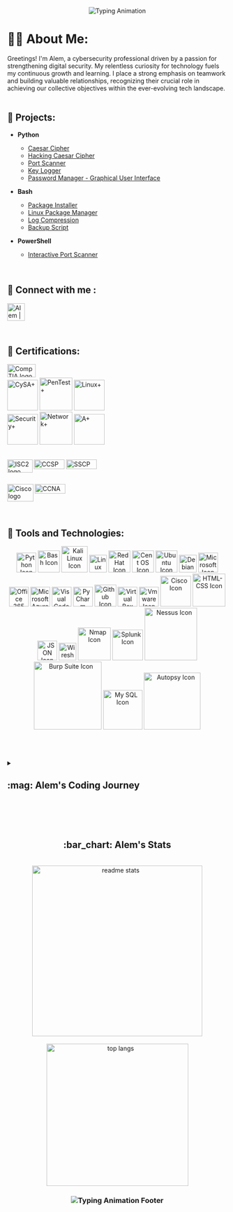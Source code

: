 <div align=center>
  
![Typing Animation](https://readme-typing-svg.herokuapp.com/?font=Righteous&size=25&center=true&vCenter=true&width=500&height=70&duration=5000&lines=Welcome+to+my+GitHub!&color=2577b1)
</div>

# :technologist: About Me: 

Greetings! I'm Alem, a cybersecurity professional driven by a passion for strengthening digital security. My relentless curiosity for technology fuels my continuous growth and learning. I place a strong emphasis on teamwork and building valuable relationships, recognizing their crucial role in achieving our collective objectives within the ever-evolving tech landscape.
<br><br>

## :rocket: Projects:

- <b>Python</b>
  - [Caesar Cipher](https://github.com/infinity-set/caesar_cipher)
  - [Hacking Caesar Cipher](https://github.com/infinity-set/hack_caesar)
  - [Port Scanner](https://github.com/infinity-set/port_scanner)
  - [Key Logger](https://github.com/infinity-set/key_logger)
  - [Password Manager - Graphical User Interface](https://github.com/infinity-set/password_manager)
 
- <b>Bash</b>
  - [Package Installer](https://github.com/infinity-set/package_installer)
  - [Linux Package Manager](https://github.com/infinity-set/linux_package_updater)
  - [Log Compression](https://github.com/infinity-set/log_compression)
  - [Backup Script](https://github.com/infinity-set/bash_backup_script)

- <b>PowerShell</b>
  - [Interactive Port Scanner](https://github.com/infinity-set/port_scanner_ps)


<br>

## :wave: Connect with me :

[<img align="left" alt="Alem | LinkedIn" width="40px" src="https://upload.wikimedia.org/wikipedia/commons/8/81/LinkedIn_icon.svg" />](https://www.linkedin.com/in/)

<br><br><br><br>
## :scroll: Certifications:

[<img align="left" alt="CompTIA logo" width="65px" height=30 src="https://upload.wikimedia.org/wikipedia/commons/6/62/Comptia-logo.svg" />](https://www.comptia.org/)
<br>

<div align=left>
  <img alt="CySA+" width="70px" src="https://github.com/infinity-set/infinity-set/assets/142350896/3840bd48-e4db-4a2e-9a97-18628d51f4d9" />
  <img alt="PenTest+" width="75px" src="https://github.com/infinity-set/infinity-set/assets/142350896/c82f9e16-0839-40db-84c6-4070e170dfea" />
  <img alt="Linux+" width="70px" src="https://github.com/infinity-set/infinity-set/assets/142350896/40f8aa9a-3971-47af-a170-1a1f8302f78f" />
  <br>
  <img alt="Security+" width="70px" src="https://github.com/infinity-set/infinity-set/assets/142350896/186d480d-9468-4af4-bfcc-c24a53ef5f81" />
  <img alt="Network+" width="75px" src="https://github.com/infinity-set/infinity-set/assets/142350896/2ad3cd09-152d-4010-aef8-361e896e7118" />
  <img alt="A+" width="70px" src="https://github.com/infinity-set/infinity-set/assets/142350896/8a2dbd52-9626-4b12-86fe-b7e6bfd55911" />
</div>
<br>

[<img align="left" alt="ISC2 logo" width="58px" height=30x src="https://upload.wikimedia.org/wikipedia/commons/8/8c/%28ISC%29%C2%B2_logo_%28vectorized%29.svg" />](https://www.isc2.org/)

<div align=left> 
  <img alt="CCSP" width="70px" height="22px" src="https://github.com/infinity-set/infinity-set/assets/142350896/35541783-2f44-43d8-bec5-732481942327" />
  <img alt="SSCP" width="70px" height="22px" src="https://github.com/infinity-set/infinity-set/assets/142350896/91d83ab1-682e-4277-bd1a-033da9100ce1" />
</div>
<br>

[<img align="left" alt="Cisco logo" width="60px" height=40 src="https://upload.wikimedia.org/wikipedia/commons/archive/6/64/20180706165010%21Cisco_logo.svg" />](https://www.cisco.com/) 

<div align=left>  
  <img alt="CCNA" width="70px" height="22px" src="https://github.com/infinity-set/infinity-set/assets/142350896/f51dcb06-a2fa-4c8c-ba1a-8d495a68b6f6" />
</div>

<br><br>


## :hammer: Tools and Technologies:
<div align=center>
  
[<img  alt="Python Icon" width="45px" src="https://upload.wikimedia.org/wikipedia/commons/c/c3/Python-logo-notext.svg" />][python]
[<img alt="Bash Icon" width="50px" src="https://upload.wikimedia.org/wikipedia/commons/4/4b/Bash_Logo_Colored.svg" />][bash]
[<img alt="Kali Linux Icon" width="60px" src="https://upload.wikimedia.org/wikipedia/commons/2/2b/Kali-dragon-icon.svg" />][kali]
[<img alt="Linux Icon" width="40px" src="https://upload.wikimedia.org/wikipedia/commons/3/35/Tux.svg" />][linux]
[<img alt="Red Hat Icon" width="50px" src="https://upload.wikimedia.org/wikipedia/commons/d/d8/Red_Hat_logo.svg" />][red_hat]
[<img alt="Cent OS Icon" width="50px" src="https://upload.wikimedia.org/wikipedia/commons/6/63/CentOS_color_logo.svg" />][cent_os]
[<img alt="Ubuntu Icon" width="50px" src="https://upload.wikimedia.org/wikipedia/commons/9/9e/UbuntuCoF.svg" />][ubuntu]
[<img alt="Debian Icon" width="40px" src="https://upload.wikimedia.org/wikipedia/commons/4/4a/Debian-OpenLogo.svg" />][debian]
[<img alt="Microsoft Icon" width="45px" src="https://upload.wikimedia.org/wikipedia/commons/3/34/Windows_logo_-_2012_derivative.svg" />][windows]
[<img alt="Office 365 Icon" width="45px" src="https://upload.wikimedia.org/wikipedia/commons/0/0e/Microsoft_365_%282022%29.svg" />][office_365]
[<img alt="Microsoft Azure Icon" width="45px" src="https://upload.wikimedia.org/wikipedia/commons/f/fa/Microsoft_Azure.svg" />][azure]
[<img alt="Visual Code Icon" width="45px" src="https://upload.wikimedia.org/wikipedia/commons/9/9a/Visual_Studio_Code_1.35_icon.svg" />][vscode]
[<img alt="PyCharm Icon" width="45px" src="https://upload.wikimedia.org/wikipedia/commons/1/1d/PyCharm_Icon.svg" />][pycharm]
[<img  alt="Github Icon" width="50px" src="https://upload.wikimedia.org/wikipedia/commons/3/3f/Git_icon.svg" />][git]
[<img alt="Virtual Box Icon" width="45px" src="https://upload.wikimedia.org/wikipedia/commons/e/ea/Virtualbox_Faenza.svg" />][virtualbox]
[<img  alt="Vmware Icon" width="45px" src="https://upload.wikimedia.org/wikipedia/commons/5/5a/Vmware_workstation_16_icon.svg" />][vmware]
[<img alt="Cisco Icon" width="70px" src="https://upload.wikimedia.org/wikipedia/commons/archive/6/64/20180706165010%21Cisco_logo.svg" />][cisco]
[<img alt="HTML-CSS Icon" width="75px" src="https://upload.wikimedia.org/wikipedia/commons/1/10/CSS3_and_HTML5_logos_and_wordmarks.svg" />][html_css]
[<img alt="JSON Icon" width="45px" src="https://upload.wikimedia.org/wikipedia/commons/c/c9/JSON_vector_logo.svg" />][json]
[<img alt="Wireshark Icon" width="40px" src="https://upload.wikimedia.org/wikipedia/commons/d/df/Wireshark_icon.svg" />][wireshark]
[<img alt="Nmap Icon" width="75px" src="https://nmap.org/images/sitelogo.png" />][nmap]
[<img alt="Splunk Icon" width="70px" src="https://upload.wikimedia.org/wikipedia/commons/e/e8/Splunk-Logo.jpg" />][splunk]
[<img alt="Nessus Icon" width="120px" src="https://upload.wikimedia.org/wikipedia/commons/c/c1/Nessus-Professional-FullColor-RGB.svg" />][nessus]
[<img alt="Burp Suite Icon" width="155px" src="https://upload.wikimedia.org/wikipedia/commons/f/f2/Logo_of_PortSwigger.svg" />][burp_suite]
[<img alt="My SQL Icon" width="90px" src="https://upload.wikimedia.org/wikipedia/commons/0/0a/MySQL_textlogo.svg" />][my_sql]
[<img alt="Autopsy Icon" width="130px" src="https://www.autopsy.com/wp-content/uploads/2019/08/autopsy-logo.svg" />][autopsy]

[azure]: https://azure.microsoft.com/en-us
[json]: https://www.json.org/json-en.html
[vscode]: https://code.visualstudio.com/
[pycharm]: https://www.jetbrains.com/pycharm/
[kali]: https://www.kali.org/
[nmap]: https://nmap.org/
[burp_suite]: https://portswigger.net/burp
[my_sql]: https://www.mysql.com/
[html_css]: https://www.w3schools.com/html/
[office_365]: https://www.office.com/
[wireshark]: https://www.wireshark.org/
[nessus]: https://www.tenable.com/products/nessus
[splunk]: https://www.splunk.com/
[autopsy]: https://www.autopsy.com/
[red_hat]: https://www.redhat.com/
[windows]: https://www.microsoft.com/
[cisco]: https://www.cisco.com
[vmware]: https://www.vmware.com/products/workstation-pro.html 
[virtualbox]: https://www.virtualbox.org/
[python]: https://www.python.org/
[git]: https://git-scm.com/.org/
[linux]: https://www.linux.org/
[bash]: https://www.gnu.org/software/bash/
[cent_os]: https://www.centos.org/ 
[ubuntu]: https://ubuntu.com/
[debian]: https://www.debian.org/

</div>
<br><br><br>

<details>
 <summary><h2> :mag: Alem's Coding Journey</h2></summary>
   My professional journey in technology is anchored in a deep-rooted passion for mathematics and astronomy that I've had since childhood. This early fascination naturally guided me towards a career in the tech industry. My experience in the tech world was significantly refined during my service in the Army, where I was a dedicated member of the Signal Corps. Here, I honed my skills in network administration and satellite communications, gaining invaluable hands-on expertise. While serving in the Army, I proactively pursued higher education and earned a bachelor's degree in Cybersecurity, which not only solidified my understanding of the field but also provided me with a strong academic foundation. During the latter part of my military service, I seized the opportunity to participate in an internship focused on software development, with a particular emphasis on Python programming. This experience allowed me to diversify my skill set, encompassing Python, Bash scripting, and web development. My coding journey has been a dynamic and enriching one, shaped by a commitment to continuous learning and a dedication to excellence. I am excited about the opportunity to contribute my skills and experience to innovative projects and to collaborate with exceptional professionals in the tech industry.
</details>

<br><br><br>

<h2 align="center"> :bar_chart: Alem's Stats </h2>
<br>
<div align=center>
<img width=390 src="https://github-readme-stats-salesp07.vercel.app/api?username=infinity-set&count_private=true&show_icons=true&theme=react&rank_icon=github&border_radius=10" alt="readme stats" />
<br/><br>
<img width=325 align="center" src="https://github-readme-stats-salesp07.vercel.app/api/top-langs/?username=infinity-set&hide=HTML&langs_count=8&layout=compact&theme=react&border_radius=10&size_weight=0.5&count_weight=0.5&exclude_repo=github-readme-stats" alt="top langs" />
</div>

<h3 align="center">
  
![Typing Animation Footer](https://readme-typing-svg.herokuapp.com/?font=Righteous&size=25&center=true&vCenter=true&width=500&height=70&duration=5000&lines=Thanks+for+visiting!&color=2577b1)

</h3>

<br/>


# 
